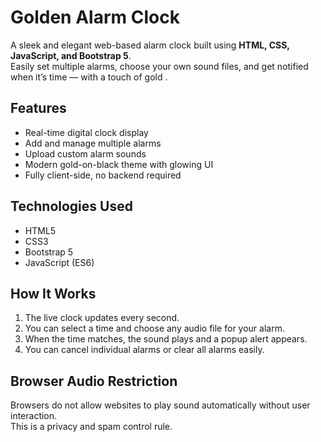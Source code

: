 # Golden Alarm Clock

A sleek and elegant web-based alarm clock built using **HTML, CSS, JavaScript, and Bootstrap 5**.  
Easily set multiple alarms, choose your own sound files, and get notified when it’s time — with a touch of gold .


## Features
- Real-time digital clock display  
- Add and manage multiple alarms  
- Upload custom alarm sounds  
- Modern gold-on-black theme with glowing UI  
- Fully client-side, no backend required

## Technologies Used
- HTML5  
- CSS3  
- Bootstrap 5  
- JavaScript (ES6)

## How It Works
1. The live clock updates every second.  
2. You can select a time and choose any audio file for your alarm.  
3. When the time matches, the sound plays and a popup alert appears.  
4. You can cancel individual alarms or clear all alarms easily.

## Browser Audio Restriction
Browsers do not allow websites to play sound automatically without user interaction.  
This is a privacy and spam control rule.  




